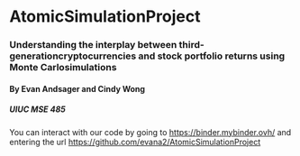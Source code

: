 # AtomicSimulationProject

### Understanding the interplay between third-generationcryptocurrencies and stock portfolio returns using Monte Carlosimulations
#### By Evan Andsager and Cindy Wong
##### UIUC MSE 485

You can interact with our code by going to https://binder.mybinder.ovh/ and entering the url https://github.com/evana2/AtomicSimulationProject

